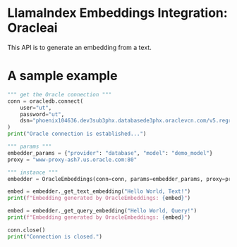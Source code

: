 # LlamaIndex Embeddings Integration: Oracleai

This API is to generate an embedding from a text.

# A sample example

```python
""" get the Oracle connection """
conn = oracledb.connect(
    user="ut",
    password="ut",
    dsn="phoenix104636.dev3sub3phx.databasede3phx.oraclevcn.com/v5.regress.rdbms.dev.us.oracle.com",
)
print("Oracle connection is established...")

""" params """
embedder_params = {"provider": "database", "model": "demo_model"}
proxy = "www-proxy-ash7.us.oracle.com:80"

""" instance """
embedder = OracleEmbeddings(conn=conn, params=embedder_params, proxy=proxy)

embed = embedder._get_text_embedding("Hello World, Text!")
print(f"Embedding generated by OracleEmbeddings: {embed}")

embed = embedder._get_query_embedding("Hello World, Query!")
print(f"Embedding generated by OracleEmbeddings: {embed}")

conn.close()
print("Connection is closed.")
```
